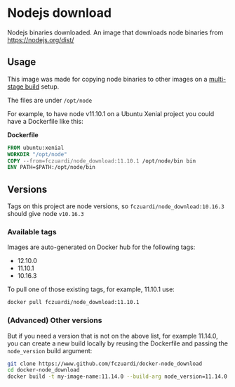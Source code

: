 # Nodejs download

Nodejs binaries downloaded.
An image that downloads node binaries from https://nodejs.org/dist/

## Usage

This image was made for copying node binaries to other images on a 
[multi-stage build](https://docs.docker.com/develop/develop-images/multistage-build/) setup.

The files are under `/opt/node`

For example, to have node v11.10.1 on a Ubuntu Xenial project you could have a Dockerfile like this:

**Dockerfile**
```Dockerfile
FROM ubuntu:xenial
WORKDIR "/opt/node"
COPY --from=fczuardi/node_download:11.10.1 /opt/node/bin bin
ENV PATH=$PATH:/opt/node/bin
```

## Versions

Tags on this project are node versions, so `fczuardi/node_download:10.16.3`
should give node `v10.16.3`

### Available tags

Images are auto-generated on Docker hub for the following tags:

- 12.10.0
- 11.10.1
- 10.16.3

To pull one of those existing tags, for example, 11.10.1 use:

```sh
docker pull fczuardi/node_download:11.10.1
```

### (Advanced) Other versions
But if you need a version that is not on the above list, for example 11.14.0, 
you can create a new build locally by reusing the Dockerfile and passing the `node_version` 
build argument:

```sh
git clone https://www.github.com/fczuardi/docker-node_download
cd docker-node_download
docker build -t my-image-name:11.14.0 --build-arg node_version=11.14.0 .
```

